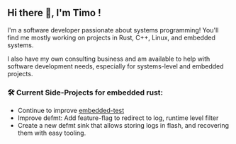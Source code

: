 ## Hi there 👋, I'm Timo !

I'm a software developer passionate about systems programming! You'll find me mostly working on projects in Rust, C++, Linux, and embedded systems.

I also have my own consulting business and am available to help with software development needs, especially for systems-level and embedded projects.

### 🛠 Current Side-Projects for embedded rust:
* Continue to improve [embedded-test](https://lib.rs/crates/embedded-test)
* Improve defmt: Add feature-flag to redirect to log, runtime level filter
* Create a new defmt sink that allows storing logs in flash, and recovering them with easy tooling.




<!--
**t-moe/t-moe** is a ✨ _special_ ✨ repository because its `README.md` (this file) appears on your GitHub profile.

Here are some ideas to get you started:

- 🔭 I’m currently working on ...
- 🌱 I’m currently learning ...
- 👯 I’m looking to collaborate on ...
- 🤔 I’m looking for help with ...
- 💬 Ask me about ...
- 📫 How to reach me: ...
- 😄 Pronouns: ...
- ⚡ Fun fact: ...
-->
